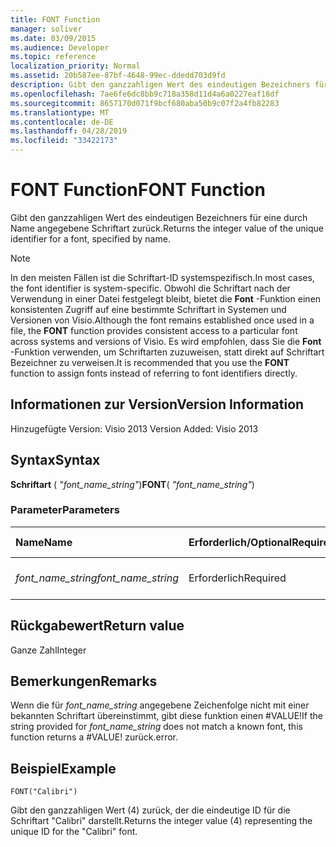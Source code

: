 ```yaml
---
title: FONT Function
manager: soliver
ms.date: 03/09/2015
ms.audience: Developer
ms.topic: reference
localization_priority: Normal
ms.assetid: 20b587ee-87bf-4648-99ec-ddedd703d9fd
description: Gibt den ganzzahligen Wert des eindeutigen Bezeichners für eine durch Name angegebene Schriftart zurück.
ms.openlocfilehash: 7ae6fe6dc8bb9c718a358d11d4a6a0227eaf18df
ms.sourcegitcommit: 8657170d071f9bcf680aba50b9c07f2a4fb82283
ms.translationtype: MT
ms.contentlocale: de-DE
ms.lasthandoff: 04/28/2019
ms.locfileid: "33422173"
---
```

# <a name="font-function"></a><span data-ttu-id="6ab1f-103">FONT Function</span><span class="sxs-lookup"><span data-stu-id="6ab1f-103">FONT Function</span></span>

<span data-ttu-id="6ab1f-104">Gibt den ganzzahligen Wert des eindeutigen Bezeichners für eine durch Name angegebene Schriftart zurück.</span><span class="sxs-lookup"><span data-stu-id="6ab1f-104">Returns the integer value of the unique identifier for a font, specified by name.</span></span>
  
> [!NOTE]
> <span data-ttu-id="6ab1f-105">In den meisten Fällen ist die Schriftart-ID systemspezifisch.</span><span class="sxs-lookup"><span data-stu-id="6ab1f-105">In most cases, the font identifier is system-specific.</span></span> <span data-ttu-id="6ab1f-106">Obwohl die Schriftart nach der Verwendung in einer Datei festgelegt bleibt, bietet die **Font** -Funktion einen konsistenten Zugriff auf eine bestimmte Schriftart in Systemen und Versionen von Visio.</span><span class="sxs-lookup"><span data-stu-id="6ab1f-106">Although the font remains established once used in a file, the **FONT** function provides consistent access to a particular font across systems and versions of Visio.</span></span> <span data-ttu-id="6ab1f-107">Es wird empfohlen, dass Sie die **Font** -Funktion verwenden, um Schriftarten zuzuweisen, statt direkt auf Schriftart Bezeichner zu verweisen.</span><span class="sxs-lookup"><span data-stu-id="6ab1f-107">It is recommended that you use the **FONT** function to assign fonts instead of referring to font identifiers directly.</span></span> 
  
## <a name="version-information"></a><span data-ttu-id="6ab1f-108">Informationen zur Version</span><span class="sxs-lookup"><span data-stu-id="6ab1f-108">Version Information</span></span>

<span data-ttu-id="6ab1f-109">Hinzugefügte Version: Visio 2013
</span><span class="sxs-lookup"><span data-stu-id="6ab1f-109">Version Added: Visio 2013</span></span> 
  
## <a name="syntax"></a><span data-ttu-id="6ab1f-110">Syntax</span><span class="sxs-lookup"><span data-stu-id="6ab1f-110">Syntax</span></span>

 <span data-ttu-id="6ab1f-111">**Schriftart** ( _"font_name_string"_)</span><span class="sxs-lookup"><span data-stu-id="6ab1f-111">**FONT**( _"font_name_string"_)</span></span>
  
### <a name="parameters"></a><span data-ttu-id="6ab1f-112">Parameter</span><span class="sxs-lookup"><span data-stu-id="6ab1f-112">Parameters</span></span>

|<span data-ttu-id="6ab1f-113">**Name**</span><span class="sxs-lookup"><span data-stu-id="6ab1f-113">**Name**</span></span>|<span data-ttu-id="6ab1f-114">**Erforderlich/Optional**</span><span class="sxs-lookup"><span data-stu-id="6ab1f-114">**Required/Optional**</span></span>|<span data-ttu-id="6ab1f-115">**Datentyp**</span><span class="sxs-lookup"><span data-stu-id="6ab1f-115">**Data Type**</span></span>|<span data-ttu-id="6ab1f-116">**Beschreibung**</span><span class="sxs-lookup"><span data-stu-id="6ab1f-116">**Description**</span></span>|
|:-----|:-----|:-----|:-----|
| <span data-ttu-id="6ab1f-117">_font_name_string_</span><span class="sxs-lookup"><span data-stu-id="6ab1f-117">_font_name_string_</span></span> <br/> |<span data-ttu-id="6ab1f-118">Erforderlich</span><span class="sxs-lookup"><span data-stu-id="6ab1f-118">Required</span></span>  <br/> |<span data-ttu-id="6ab1f-119">**Zeichenfolge**</span><span class="sxs-lookup"><span data-stu-id="6ab1f-119">**string**</span></span> <br/> |<span data-ttu-id="6ab1f-120">Der Name der Schriftart.</span><span class="sxs-lookup"><span data-stu-id="6ab1f-120">The name of the font.</span></span>  <br/> |
   
## <a name="return-value"></a><span data-ttu-id="6ab1f-121">Rückgabewert</span><span class="sxs-lookup"><span data-stu-id="6ab1f-121">Return value</span></span>

<span data-ttu-id="6ab1f-122">Ganze Zahl</span><span class="sxs-lookup"><span data-stu-id="6ab1f-122">Integer</span></span>
  
## <a name="remarks"></a><span data-ttu-id="6ab1f-123">Bemerkungen</span><span class="sxs-lookup"><span data-stu-id="6ab1f-123">Remarks</span></span>

<span data-ttu-id="6ab1f-124">Wenn die für *font_name_string* angegebene Zeichenfolge nicht mit einer bekannten Schriftart übereinstimmt, gibt diese funktion einen #VALUE!</span><span class="sxs-lookup"><span data-stu-id="6ab1f-124">If the string provided for  *font_name_string*  does not match a known font, this function returns a #VALUE!</span></span> <span data-ttu-id="6ab1f-125">zurück.</span><span class="sxs-lookup"><span data-stu-id="6ab1f-125">error.</span></span> 
  
## <a name="example"></a><span data-ttu-id="6ab1f-126">Beispiel</span><span class="sxs-lookup"><span data-stu-id="6ab1f-126">Example</span></span>

 `FONT("Calibri")`
  
<span data-ttu-id="6ab1f-127">Gibt den ganzzahligen Wert (4) zurück, der die eindeutige ID für die Schriftart "Calibri" darstellt.</span><span class="sxs-lookup"><span data-stu-id="6ab1f-127">Returns the integer value (4) representing the unique ID for the "Calibri" font.</span></span>
  

